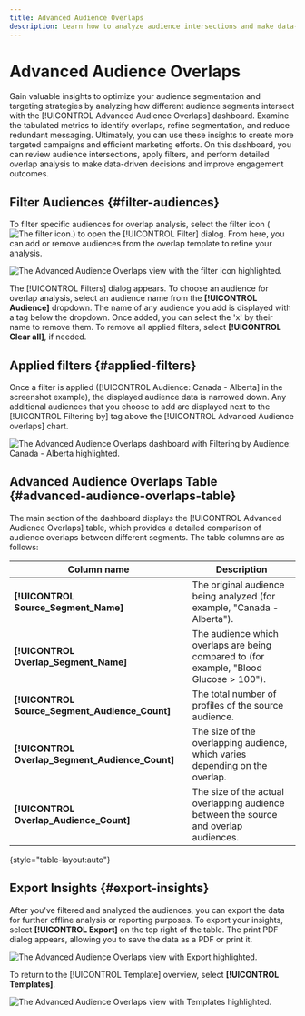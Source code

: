 ```yaml
---
title: Advanced Audience Overlaps  
description: Learn how to analyze audience intersections and make data-driven decisions using the Advanced Audience Overlaps dashboard. Filter audiences, compare overlaps, and export insights to improve targeting strategies.
---
```

# Advanced Audience Overlaps

Gain valuable insights to optimize your audience segmentation and targeting strategies by analyzing how different audience segments intersect with the [!UICONTROL Advanced Audience Overlaps] dashboard. Examine the tabulated metrics to identify overlaps, refine segmentation, and reduce redundant messaging. Ultimately, you can use these insights to create more targeted campaigns and efficient marketing efforts. On this dashboard, you can review audience intersections, apply filters, and perform detailed overlap analysis to make data-driven decisions and improve engagement outcomes.

## Filter Audiences {#filter-audiences}

To filter specific audiences for overlap analysis, select the filter icon (![The filter icon.]()) to open the [!UICONTROL Filter] dialog. From here, you can add or remove audiences from the overlap template to refine your analysis.

![The Advanced Audience Overlaps view with the filter icon highlighted.]()

The [!UICONTROL Filters] dialog appears. To choose an audience for overlap analysis, select an audience name from the **[!UICONTROL Audience]** dropdown. The name of any audience you add is displayed with a tag below the dropdown. Once added, you can select the 'x' by their name to remove them. To remove all applied filters, select **[!UICONTROL Clear all]**, if needed.

## Applied filters {#applied-filters}

Once a filter is applied ([!UICONTROL Audience: Canada - Alberta] in the screenshot example), the displayed audience data is narrowed down. Any additional audiences that you choose to add are displayed next to the [!UICONTROL Filtering by] tag above the [!UICONTROL Advanced Audience overlaps] chart.

![The Advanced Audience Overlaps dashboard with Filtering by Audience: Canada - Alberta highlighted.]()

## Advanced Audience Overlaps Table {#advanced-audience-overlaps-table}

The main section of the dashboard displays the [!UICONTROL Advanced Audience Overlaps] table, which provides a detailed comparison of audience overlaps between different segments. The table columns are as follows:

| Column name                        | Description                                                                                  |
|------------------------------------|----------------------------------------------------------------------------------------------|
| **[!UICONTROL Source_Segment_Name]**           | The original audience being analyzed (for example, "Canada - Alberta").                   |
| **[!UICONTROL Overlap_Segment_Name]**          | The audience which overlaps are being compared to (for example, "Blood Glucose > 100").|
| **[!UICONTROL Source_Segment_Audience_Count]** | The total number of profiles of the source audience.                                      |
| **[!UICONTROL Overlap_Segment_Audience_Count]**| The size of the overlapping audience, which varies depending on the overlap.               |
| **[!UICONTROL Overlap_Audience_Count]**        | The size of the actual overlapping audience between the source and overlap audiences.      |

{style="table-layout:auto"}

## Export Insights {#export-insights}

After you've filtered and analyzed the audiences, you can export the data for further offline analysis or reporting purposes. To export your insights, select **[!UICONTROL Export]** on the top right of the table. The print PDF dialog appears, allowing you to save the data as a PDF or print it.

![The Advanced Audience Overlaps view with Export highlighted.]()

To return to the [!UICONTROL Template] overview, select **[!UICONTROL Templates]**.

![The Advanced Audience Overlaps view with Templates highlighted.]()

